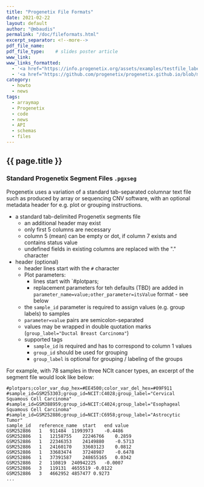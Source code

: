 ```yaml
---
title: "Progenetix File Formats"
date: 2021-02-22
layout: default
author: "@mbaudis"
permalink: "/doc/fileformats.html"
excerpt_separator: <!--more-->
pdf_file_name:
pdf_file_type:    # slides poster article
www_link:
www_links_formatted:
  - '<a href="https://info.progenetix.org/assets/examples/testfile_labeled_groups.pgxseg" target="_blank">[Download <i>.pgxseg</i> testfile]</a>'
  - '<a href="https://github.com/progenetix/progenetix.github.io/blob/master/assets/examples/testfile_labeled_groups.pgxseg">[<i>.pgxseg</i> testfile on Github]</a>'
category:
  - howto
  - news
tags:
  - arraymap
  - Progenetix
  - code
  - news
  - API
  - schemas
  - files
---
```


## {{ page.title }}

### Standard Progenetix Segment Files `.pgxseg`

Progenetix uses a variation of a standard tab-separated columnar text file such as produced by array or sequencing CNV software, with an optional metadata header for e.g. plot or grouping instructions.

<!--more-->

* a standard tab-delimited Progenetix segments file
  - an additional header may exist
  - only first 5 columns are necessary
  - column 5 (mean) can be empty or dot, if column 7 exists and contains status value
  - undefined fields in existing columns are replaced with the "." character
* header (optional)
  - header lines start with the `#` character
  - Plot parameters:
    * lines start with `#plotpars;
    * replacement parameters for teh defaults (TBD) are added in `parameter_name=value;other_parameter=itsValue` format - see below
  - the `sample_id` parameter is required to assign values (e.g. group labels) to samples
  - `parameter=value` pairs are semicolon-separated
  - values may be wrapped in double quotation marks (`group_label="Ductal Breast Carcinoma"`)
  - supported tags
    * `sample_id` is required and has to correspond to column 1 values
    * `group_id` should be used for grouping
    * `group_label` is optional for grouping / labeling of the groups

For example, with 78 samples in three NCIt cancer types, an excerpt of the segment file would look like below:

```
#plotpars;color_var_dup_hex=#EE4500;color_var_del_hex=#09F911
#sample_id=GSM253303;group_id=NCIT:C4028;group_label="Cervical Squamous Cell Carcinoma"
#sample_id=GSM388959;group_id=NCIT:C4024;group_label="Esophageal Squamous Cell Carcinoma"
#sample_id=GSM252886;group_id=NCIT:C6958;group_label="Astrocytic Tumor"
sample_id	reference_name	start	end	value
GSM252886	1	911484	11993973	-0.4486
GSM252886	1	12158755	22246766	0.2859
GSM252886	1	22346353	24149880	-0.5713
GSM252886	1	24160170	33603123	0.0812
GSM252886	1	33683474	37248987	-0.6478
GSM252886	1	37391587	248655165	0.0342
GSM252886	2	110819	240942225	-0.0007
GSM252886	3	119131	4655519	-0.0122
GSM252886	3	4662952	4857477	0.9273
...
```

